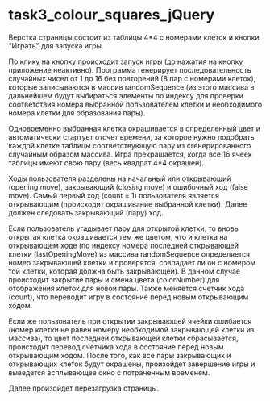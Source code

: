 # task3_colour_squares_jQuery

Верстка страницы состоит из таблицы 4*4 с номерами клеток и кнопки "Играть" для запуска игры.

По клику на кнопку происходит запуск игры (до нажатия на кнопку приложение неактивно).
Программа генерирует последовательность случайных чисел от 1 до 16 без повторений (8 пар с номерами клеток), которые записываются в массив randomSequence (из этого массива в дальнейшем будут выбираться элементы по индексу для проверки соответствия номера выбранной пользователем клетки и необходимого номера клетки для образования пары).

Одновременно выбранная клетка окрашивается в определенный цвет и автоматически стартует отсчет времени, за которое нужно подобрать каждой клетке таблицы соответствующую пару из сгенерированного случайным образом массива. Игра прекращается, когда все 16 ячеек таблицы имеют свою пару (весь квадрат 4*4 окрашен).

Ходы пользователя разделены на начальный или открывающий (opening move), закрывающий (closing move) и ошибочный ход (false move).
Самый первый ход (count = 1) пользователя является открывающим (происходит окрашивание выбранной клетки).
Далее должен следовать закрывающий (пару) ход.

Если пользователь угадывает пару для открытой клетки, то вновь открытая клетка окрашивается тем же цветом, что и клетка на открывающем ходе (по индексу номера последней открывающей клетки (lastOpeningMove) из массива randomSequence определяется номер закрывающей клетки и проверятся, совпадает ли он с номером той клетки, которая должна быть закрывающей). В данном случае происходит закрытие пары и смена цвета (colorNumber) для отображения клеток для новой пары. Также меняется счетчик хода (count), что переводит игру в состояние перед новым открывающим ходом.

Если же пользователь при открытии закрывающей ячейки ошибается (номер клетки не равен номеру необходимой закрывающей клетки из массива), то цвет последней открывающей клетки сбрасывается, происходит перевод счетчика хода в состояние перед новым открывающим ходом.
После того, как все пары закрывающих и открывающих клеток будут окрашены, произойдет завершение игры и выведется всплывающее окно с потраченным временем.

Далее произойдет перезагрузка страницы.  




